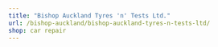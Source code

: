```yaml
---
title: "Bishop Auckland Tyres 'n' Tests Ltd."
url: /bishop-auckland/bishop-auckland-tyres-n-tests-ltd/
shop: car repair
---
```

